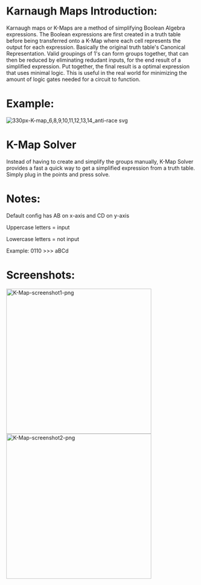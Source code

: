 # Karnaugh Maps Introduction:
Karnaugh maps or K-Maps are a method of simplifying Boolean Algebra expressions. The Boolean expressions are first created in a truth table before being transferred onto a K-Map where each cell represents the output for each expression. Basically the original truth table's Canonical Representation. Valid groupings of 1's can form groups together, that can then be reduced by eliminating redudant inputs, for the end result of a simplified expression. Put together, the final result is a optimal expression that uses minimal logic. This is useful in the real world for minimizing the amount of logic gates needed for a circuit to function.

# Example: 
![330px-K-map_6,8,9,10,11,12,13,14_anti-race svg](https://user-images.githubusercontent.com/69230048/148495787-fb8ccc6b-e57f-423e-bf6b-eb184fae11ef.png)

# K-Map Solver
Instead of having to create and simplify the groups manually, K-Map Solver provides a fast a quick way to get a simplified expression from a truth table. Simply plug in the points and press solve. 

# Notes: 
Default config has AB on x-axis and CD on y-axis

Uppercase letters = input

Lowercase letters = not input

Example: 0110 >>> aBCd

# Screenshots:
<img width="384" alt="K-Map-screenshot1-png" src="https://user-images.githubusercontent.com/69230048/148497068-c3c6deac-afc5-4d65-a2c3-44d674f5091a.PNG">
<img width="384" alt="K-Map-screenshot2-png" src="https://user-images.githubusercontent.com/69230048/148497073-783f3653-4f5c-4ded-ae8a-bdfad82768ff.PNG">



